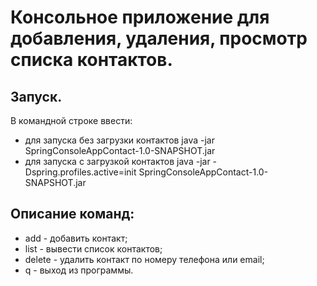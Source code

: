 # Консольное приложение для добавления, удаления, просмотр списка контактов.
## Запуск.
 В командной строке ввести:
 - для запуска без загрузки контактов java -jar SpringConsoleAppContact-1.0-SNAPSHOT.jar
 - для запуска с загрузкой контактов java -jar -Dspring.profiles.active=init SpringConsoleAppContact-1.0-SNAPSHOT.jar
## Описание команд:

 - add - добавить контакт;
 - list - вывести список контактов;
 - delete - удалить контакт по номеру телефона или email;
 - q - выход из программы.


